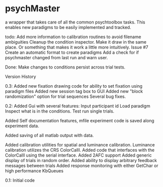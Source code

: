 # psychMaster
a wrapper that takes care of all the common psychtoolbox tasks.
This enables new paradigms to be easily implemented and tracked.


todo:
Add more information to calibration routines to avoid filename ambiguities
Cleanup the condition inspector. Make it draw in the same place. Or something
that makes it work a little more intuitively. 
Issue #7 Create an automatic format to create paradigms
Add a check for if psychmaster changed from last run and warn user.  
 

Done:
Make changes to conditions persist across trial tests.


Version History

0.3: 
Added new fixation drawing code for ability to set fixation using paradigm files
Added new session tag box to GUI
Added new "block randomization" option for trial sequences
Several bug fixes. 

0.2:
Added Gui with several features:
Input participant id
Load paradigm
Inspect what is in the conditions. 
Test run single trials.

Added Self documentation features, mfile experiment code is saved along experiment data. 

Added saving of all matlab output with data. 

Added calibration utilities for spatial and luminance calibration.
Luminance calibration utilizes the CRS ColorCalII. Added code that interfaces
with the ColorCalII using the serial interface.
Added 2AFC support
Added generic display of trials in random order.
Added ability to display arbitrary feedback messages between trials
Added response monitoring with either GetChar or high performance KbQueues 

0.1: 
Initial code